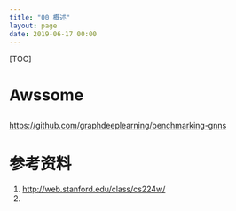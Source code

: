 ```yaml
---
title: "00 概述"
layout: page
date: 2019-06-17 00:00
---
```

[TOC]

# Awssome 
## 
https://github.com/graphdeeplearning/benchmarking-gnns

# 参考资料

1. http://web.stanford.edu/class/cs224w/
2.  